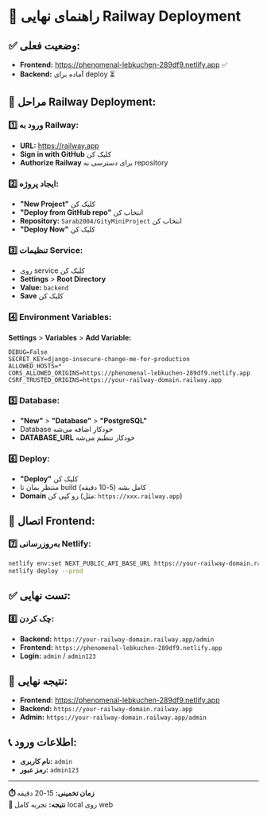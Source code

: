 # 🚀 راهنمای نهایی Railway Deployment

## ✅ وضعیت فعلی:
- **Frontend:** https://phenomenal-lebkuchen-289df9.netlify.app ✅
- **Backend:** آماده برای deploy ⏳

## 🔧 مراحل Railway Deployment:

### 1️⃣ ورود به Railway:
- **URL:** https://railway.app
- **Sign in with GitHub** کلیک کن
- **Authorize Railway** برای دسترسی به repository

### 2️⃣ ایجاد پروژه:
- **"New Project"** کلیک کن
- **"Deploy from GitHub repo"** انتخاب کن
- **Repository:** `Sarab2004/GityMiniProject` انتخاب کن
- **"Deploy Now"** کلیک کن

### 3️⃣ تنظیمات Service:
- روی service کلیک کن
- **Settings** > **Root Directory**
- **Value:** `backend`
- **Save** کلیک کن

### 4️⃣ Environment Variables:
**Settings** > **Variables** > **Add Variable:**

```
DEBUG=False
SECRET_KEY=django-insecure-change-me-for-production
ALLOWED_HOSTS=*
CORS_ALLOWED_ORIGINS=https://phenomenal-lebkuchen-289df9.netlify.app
CSRF_TRUSTED_ORIGINS=https://your-railway-domain.railway.app
```

### 5️⃣ Database:
- **"New"** > **"Database"** > **"PostgreSQL"**
- Database خودکار اضافه می‌شه
- **DATABASE_URL** خودکار تنظیم می‌شه

### 6️⃣ Deploy:
- **"Deploy"** کلیک کن
- منتظر بمان تا build کامل بشه (5-10 دقیقه)
- **Domain** رو کپی کن (مثل: `https://xxx.railway.app`)

## 🔗 اتصال Frontend:

### 7️⃣ به‌روزرسانی Netlify:
```bash
netlify env:set NEXT_PUBLIC_API_BASE_URL https://your-railway-domain.railway.app
netlify deploy --prod
```

## ✅ تست نهایی:

### 8️⃣ چک کردن:
- **Backend:** `https://your-railway-domain.railway.app/admin`
- **Frontend:** `https://phenomenal-lebkuchen-289df9.netlify.app`
- **Login:** `admin` / `admin123`

## 🎯 نتیجه نهایی:

- **Frontend:** https://phenomenal-lebkuchen-289df9.netlify.app
- **Backend:** `https://your-railway-domain.railway.app`
- **Admin:** `https://your-railway-domain.railway.app/admin`

## 📞 اطلاعات ورود:

- **نام کاربری:** `admin`
- **رمز عبور:** `admin123`

---

**⏱️ زمان تخمینی:** 15-20 دقیقه  
**🎯 نتیجه:** تجربه کامل local روی web

